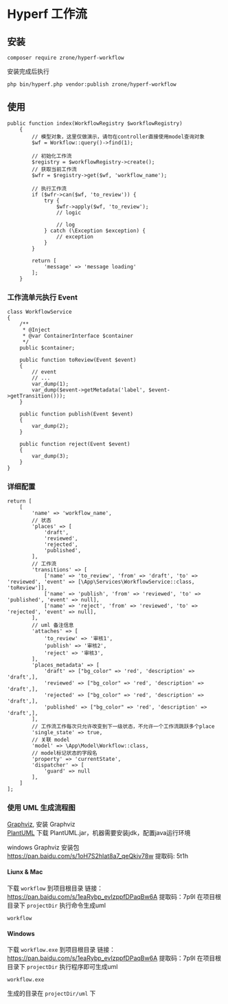 # Hyperf 工作流

## 安装
```angular2html
composer require zrone/hyperf-workflow
```

安装完成后执行

```angular2html
php bin/hyperf.php vendor:publish zrone/hyperf-workflow
```

## 使用

```angular2html
public function index(WorkflowRegistry $workflowRegistry)
    {
        // 模型对象，这里仅做演示，请勿在controller直接使用model查询对象
        $wf = Workflow::query()->find(1);

        // 初始化工作流
        $registry = $workflowRegistry->create();
        // 获取当前工作流
        $wfr = $registry->get($wf, 'workflow_name');

        // 执行工作流
        if ($wfr->can($wf, 'to_review')) {
            try {
                $wfr->apply($wf, 'to_review');
                // logic

                // log
            } catch (\Exception $exception) {
                // exception
            }
        }

        return [
            'message' => 'message loading'
        ];
    }
```

### 工作流单元执行 Event 
```angular2html
class WorkflowService
{
    /**
     * @Inject
     * @var ContainerInterface $container
     */
    public $container;

    public function toReview(Event $event)
    {
        // event
        // ...
        var_dump(1);
        var_dump($event->getMetadata('label', $event->getTransition()));
    }

    public function publish(Event $event)
    {
        var_dump(2);
    }

    public function reject(Event $event)
    {
        var_dump(3);
    }
}
```

### 详细配置
```angular2html
return [
    [
        'name' => 'workflow_name',
        // 状态
        'places' => [
            'draft',
            'reviewed',
            'rejected',
            'published',
        ],
        // 工作流
        'transitions' => [
            ['name' => 'to_review', 'from' => 'draft', 'to' => 'reviewed', 'event' => [\App\Services\WorkflowService::class, 'toReview']],
            ['name' => 'publish', 'from' => 'reviewed', 'to' => 'published', 'event' => null],
            ['name' => 'reject', 'from' => 'reviewed', 'to' => 'rejected', 'event' => null],
        ],
        // uml 备注信息
        'attaches' => [
            'to_review' => '审核1',
            'publish' => '审核2',
            'reject' => '审核3',
        ],
        'places_metadata' => [
            'draft' => ["bg_color" => 'red', 'description' => 'draft',],
            'reviewed' => ["bg_color" => 'red', 'description' => 'draft',],
            'rejected' => ["bg_color" => 'red', 'description' => 'draft',],
            'published' => ["bg_color" => 'red', 'description' => 'draft',],
        ],
        // 工作流工作每次只允许改变到下一级状态，不允许一个工作流跳跃多个place
        'single_state' => true,
        // 关联 model
        'model' => \App\Model\Workflow::class,
        // model标记状态的字段名
        'property' => 'currentState',
        'dispatcher' => [
            'guard' => null
        ],
    ]
];
```

### 使用 UML 生成流程图

[Graphviz](https://www.graphviz.org/), 安装 Graphviz \
[PlantUML](https://plantuml.com/) 下载 PlantUML.jar，机器需要安装jdk，配置java运行环境 

windows Graphviz 安装包 https://pan.baidu.com/s/1oH7S2hIat8a7_qeQkiv78w 提取码: 5t1h 

#### Liunx & Mac
下载 ```workflow``` 到项目根目录 链接：https://pan.baidu.com/s/1eaRybp_evIzppfDPaqBw6A 提取码：7p9l
在项目根目录下 ```projectDir``` 执行命令生成uml
```angular2html
workflow
```

#### Windows
下载 ```workflow.exe``` 到项目根目录 链接：https://pan.baidu.com/s/1eaRybp_evIzppfDPaqBw6A 提取码：7p9l
在项目根目录下 ```projectDir``` 执行程序即可生成uml
```angular2html
workflow.exe
```

生成的目录在 ```projectDir/uml``` 下